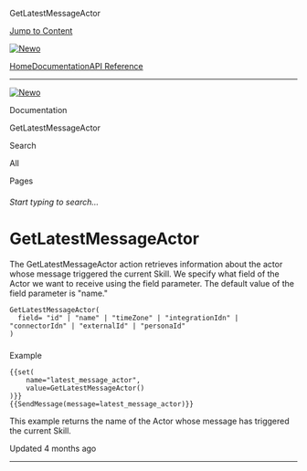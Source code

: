 GetLatestMessageActor

[Jump to Content](#content)

[![Newo](https://files.readme.io/895bdeef8322f081f6d0f4507a17e414930dfddfddf1de452f458dc00698ca84-small-svgviewer-png-output_9.png)](/)

[Home](/)[Documentation](index.md)[API Reference](/reference)

* * *

[![Newo](https://files.readme.io/895bdeef8322f081f6d0f4507a17e414930dfddfddf1de452f458dc00698ca84-small-svgviewer-png-output_9.png)](/)

Documentation

GetLatestMessageActor

Search

All

Pages

###### Start typing to search…

# GetLatestMessageActor

The GetLatestMessageActor action retrieves information about the actor whose message triggered the current Skill. We specify what field of the Actor we want to receive using the field parameter. The default value of the field parameter is "name."

```
GetLatestMessageActor(
  field= "id" | "name" | "timeZone" | "integrationIdn" | "connectorIdn" | "externalId" | "personaId"
)
```

### 

Example

[](#example)

```
{{set(
    name="latest_message_actor",
    value=GetLatestMessageActor()
)}}
{{SendMessage(message=latest_message_actor)}}
```

This example returns the name of the Actor whose message has triggered the current Skill.

Updated 4 months ago

* * *
